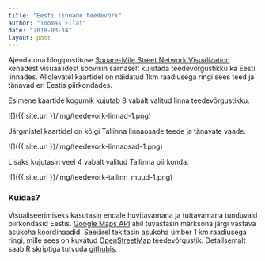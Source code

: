```yaml
---
title: "Eesti linnade teedevõrk"
author: "Toomas Eilat"
date: "2018-03-14"
layout: post
---
```








Ajendatuna blogipostituse [Square-Mile Street Network Visualization](http://geoffboeing.com/2017/01/square-mile-street-network-visualization/) kenadest visuaalidest soovisin sarnaselt kujutada teedevõrgustikku ka Eesti linnades. Allolevatel kaartidel on näidatud 1km raadiusega ringi sees teed ja tänavad eri Eestis piirkondades. 

Esimene kaartide kogumik kujutab 8 vabalt valitud linna teedevõrgustikku.





![]({{ site.url }}/img/teedevork-linnad-1.png)

Järgmistel kaartidel on kõigi Tallinna linnaosade teede ja tänavate vaade.

![]({{ site.url }}/img/teedevork-linnaosad-1.png)

Lisaks kujutasin veel 4 vabalt valitud Tallinna piirkonda.

![]({{ site.url }}/img/teedevork-tallinn_muud-1.png)


### Kuidas?

Visualiseerimiseks kasutasin endale huvitavamana ja tuttavamana tunduvaid piirkondasid Eestis. [Google Maps API](https://developers.google.com/maps/) abil tuvastasin märksõna järgi vastava asukoha koordinaadid. Seejärel tekitasin asukoha ümber 1 km raadiusega ringi, mille sees on kuvatud [OpenStreetMap](https://www.openstreetmap.org/) teedevõrgustik.
Detailsemalt saab R skriptiga tutvuda [githubis](https://github.com/toomase/linnade_km2).
